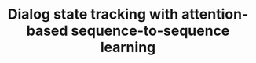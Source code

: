 ---
title: "Dialog state tracking with attention-based sequence-to-sequence learning"
image: /assets/images/papers/dialog-state-thumbnail.jpg
conference: SLT Workshop
time: 2016.12
authors:
  - Takaaki Hori
  - Hai Wang
  - Chiori Hori
  - Shinji Watanabe
  - Bret Harsam
  - Jonathan Le Roux
  - John R. Hershey
  - Yusuke Koji
  - Yi Jing
  - Zhaocheng Zhu
  - Takeyuki Aikawa
links:
  - title: Paper
    link: http://www.merl.com/publications/docs/TR2016-163.pdf
  - title: Challenge
    link: http://workshop.colips.org/dstc5/
tags:
  - natural language processing
---